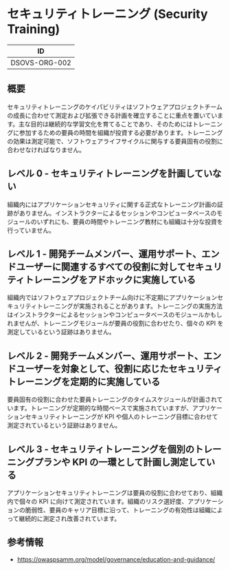 # セキュリティトレーニング (Security Training)

| ID            |
| ------------- |
| DSOVS-ORG-002 |

## 概要

セキュリティトレーニングのケイパビリティはソフトウェアプロジェクトチームの成長に合わせて測定および拡張できる計画を確立することに重点を置いています。主な目的は継続的な学習文化を育てることであり、そのためにはトレーニングに参加するための要員の時間を組織が投資する必要があります。トレーニングの効果は測定可能で、ソフトウェアライフサイクルに関与する要員固有の役割に合わせなければなりません。

## レベル 0 - セキュリティトレーニングを計画していない

組織内にはアプリケーションセキュリティに関する正式なトレーニング計画の証跡がありません。インストラクターによるセッションやコンピュータベースのモジュールのいずれにも、要員の時間やトレーニング教材にも組織は十分な投資を行っていません。

## レベル 1 - 開発チームメンバー、運用サポート、エンドユーザーに関連するすべての役割に対してセキュリティトレーニングをアドホックに実施している

組織内ではソフトウェアプロジェクトチーム向けに不定期にアプリケーションセキュリティトレーニングが実施されることがあります。トレーニングの実施方法はインストラクターによるセッションやコンピュータベースのモジュールかもしれませんが、トレーニングモジュールが要員の役割に合わせたり、個々の KPI を測定しているという証跡はありません。

## レベル 2 - 開発チームメンバー、運用サポート、エンドユーザーを対象として、役割に応じたセキュリティトレーニングを定期的に実施している

要員固有の役割に合わせた要員トレーニングのタイムスケジュールが計画されています。トレーニングが定期的な時間ベースで実施されていますが、アプリケーションセキュリティトレーニングが KPI や個人のトレーニング目標に合わせて測定されているという証跡はありません。

## レベル 3 - セキュリティトレーニングを個別のトレーニングプランや KPI の一環として計画し測定している

アプリケーションセキュリティトレーニングは要員の役割に合わせており、組織内で個々の KPI に向けて測定されています。組織のリスク選好度、アプリケーションの脆弱性、要員のキャリア目標に沿って、トレーニングの有効性は組織によって継続的に測定され改善されています。

## 参考情報
- https://owaspsamm.org/model/governance/education-and-guidance/

